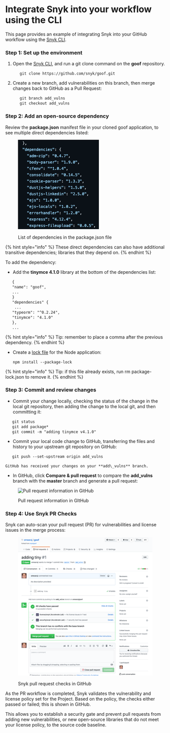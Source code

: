 # Integrate Snyk into your workflow using the CLI

This page provides an example of integrating Snyk into your GitHub workflow using the [Snyk CLI](../../).

### Step 1: Set up the environment

1.  Open the [Snyk CLI](../../), and run a git clone command on the **goof** repository.

    ```
       git clone https://github.com/snyk/goof.git
    ```
2.  Create a new branch, add vulnerabilities on this branch, then merge changes back to GitHub as a Pull Request:

    ```
       git branch add_vulns
       git checkout add_vulns
    ```

### Step 2: Add an open-source dependency

Review the **package.json** manifest file in your cloned goof application, to see multiple direct dependencies listed:

<figure><img src="../../../../.gitbook/assets/dependencies (2).png" alt="List of dependencies in the package.json file."><figcaption><p>List of dependencies in the package.json file</p></figcaption></figure>

{% hint style="info" %}
These direct dependencies can also have additional transitive dependencies; libraries that they depend on.
{% endhint %}

To add the dependency:

* Add the **tinymce 4.1.0** library at the bottom of the dependencies list:

```
   {
   "name": "goof",
   ...
   }
   "dependencies" {
    ...
   "typeorm": "^0.2.24",
   "tinymce": "4.1.0"
   },
   ...
```

{% hint style="info" %}
Tip: remember to place a comma after the previous dependency.
{% endhint %}

*   Create a [lock file](https://docs.npmjs.com/files/package-lock.json) for the Node application:

    ```
    npm install --package-lock
    ```

{% hint style="info" %}
Tip: if this file already exists, run rm package-lock.json to remove it.
{% endhint %}

### Step 3: Commit and review changes

* Commit your change locally, checking the status of the change in the local git repository, then adding the change to the local git, and then committing it:

```
   git status
   git add package*
   git commit -m "adding tinymce v4.1.0"
```

* Commit your local code change to GitHub, transferring the files and history to your upstream git repository on GitHub:

```
   git push --set-upstream origin add_vulns
```

```
GitHub has received your changes on your **add\_vulns** branch.
```

* In GitHub, click **Compare & pull request** to compare the **add\_vulns** branch with the **master** branch and generate a pull request:

<figure><img src="../../../../.gitbook/assets/click-compare.png" alt="Pull request information in GitHub"><figcaption><p>Pull request information in GItHub</p></figcaption></figure>

### Step 4: Use Snyk PR Checks

Snyk can auto-scan your pull request (PR) for vulnerabilities and license issues in the merge process:

<figure><img src="../../../../.gitbook/assets/snyk_vuln_lic_check.png" alt="Snyk pull request checks in GitHub"><figcaption><p>Snyk pull request checks in GitHub</p></figcaption></figure>

As the PR workflow is completed, Snyk validates the vulnerability and license policy set for the Project. Based on the policy, the checks either passed or failed; this is shown in GitHub.

This allows you to establish a security gate and prevent pull requests from adding new vulnerabilities, or new open-source libraries that do not meet your license policy, to the source code baseline.
